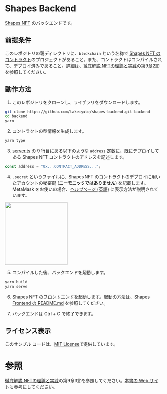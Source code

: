 # Shapes Backend

[Shapes NFT](https://github.com/takeiyuto/shapes) のバックエンドです。

## 前提条件

このレポジトリの親ディレクトリに、`blockchain` という名称で [Shapes NFT のコントラクト](https://github.com/takeiyuto/shapes-contract)のプロジェクトがあること。また、コントラクトはコンパイルされて、デプロイ済みであること。詳細は、[徹底解説 NFTの理論と実践](https://www.ohmsha.co.jp/book/9784274230608/)の第9章2節を参照してください。

## 動作方法

1. このレポジトリをクローンし、ライブラリをダウンロードします。
```bash
git clone https://github.com/takeiyuto/shapes-backend.git backend
cd backend
yarn
```

2. コントラクトの型情報を生成します。
```bash
yarn type
```

3. [server.ts](./server.ts) の 9 行目にある以下のような `address` 定数に、既にデプロイしてある Shapes NFT コントラクトのアドレスを記述します。
```ts
const address = "0x...CONTRACT_ADDRESS...";
```

4. `.secret` というファイルに、Shapes NFT のコントラクトのデプロイに用いたアカウントの秘密鍵 (**ニーモニックではありません**) を記載します。MetaMask をお使いの場合、[ヘルプページ (英語)](https://support.metamask.io/hc/en-us/articles/360015289632-How-to-export-an-account-s-private-key) に表示方法が説明されています。
<img src="https://support.metamask.io/hc/article_attachments/9025953096603/How_to_export_an_account_s_private_key.gif" width="200px">

5. コンパイルした後、バックエンドを起動します。
```bash
yarn build
yarn serve
```

6. Shapes NFT の[フロントエンド](https://github.com/takeiyuto/shapes-frontend)を起動します。起動の方法は、[Shapes Frontend の README.md](https://github.com/takeiyuto/shapes-frontend/blob/main/README.md) を参照してください。

7. バックエンドは Ctrl + C で終了できます。

## ライセンス表示

このサンプル コードは、[MIT License](LICENSE)で提供しています。

# 参照

[徹底解説 NFTの理論と実践](https://www.ohmsha.co.jp/book/9784274230608/)の第9章3節を参照してください。[本書の Web サイト](https://takeiyuto.github.io/nft-book)も参考にしてください。
